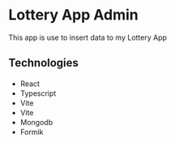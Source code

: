# Lottery App Admin

This app is use to insert data to my Lottery App

## Technologies

- React <img height="16" width="16" src="https://cdn.simpleicons.org/react" />
- Typescript <img height="16" width="16" src="https://cdn.simpleicons.org/typescript" />
- Vite <img height="16" width="16" src="https://cdn.simpleicons.org/vite" />
- Vite <img height="16" width="16" src="https://cdn.simpleicons.org/vitest" />
- Mongodb <img height="16" width="16" src="https://cdn.simpleicons.org/mongodb" />
- Formik <img height="16" width="16" src="https://cdn.simpleicons.org/formik" />
